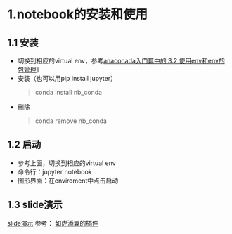 # 1.notebook的安装和使用
## 1.1 安装
- 切换到相应的virtual env，参考[anaconada入门篇中的 3.2 使用env和env的包管理](https://github.com/sprawlvine/learn/raw/master/anaconda%E5%85%A5%E9%97%A8%E7%AF%87.md)》
- 安装（也可以用pip install jupyter）
  > conda install nb_conda
- 删除
  > conda remove nb_conda
## 1.2 启动
- 参考上面，切换到相应的virtual env
- 命令行：jupyter notebook
- 图形界面：在enviroment中点击启动
## 1.3 slide演示
[slide演示](https://zhuanlan.zhihu.com/p/37590039)
参考：
[如虎添翼的插件](http://www.zhuanzhi.ai/document/4fbb616328038d0368689c8f65345e13)
